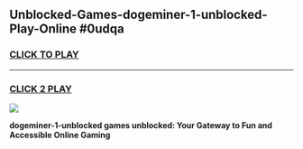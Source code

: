 
## Unblocked-Games-dogeminer-1-unblocked-Play-Online #0udqa
<h3>
<a href="https://news.freeplayer.one?title=dogeminer-1-unblocked&ref=3">CLICK TO PLAY</a></h3>
<hr>

<h3>
<a href="https://news.freeplayer.one?title=dogeminer-1-unblocked&ref=3">CLICK 2 PLAY</a>
  
</h3>

<a href="https://news.freeplayer.one?title=dogeminer-1-unblocked&ref=3"><img src="https://clearcache.store/games.png"></a>


**dogeminer-1-unblocked games unblocked: Your Gateway to Fun and Accessible Online Gaming**

